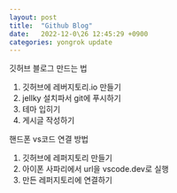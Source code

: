 ```yaml
---
layout: post
title:  "Github Blog"
date:   2022-12-0\26 12:45:29 +0900
categories: yongrok update
---
```


깃허브 블로그 만드는 법
1. 깃허브에 레버지토리.io 만들기
2. jellky 설치파서 git에 푸시하기
3. 테마 입히기
4. 게시글 작성하기



핸드폰 vs코드 연결 방법
1. 깃허브에 레퍼지토리 만들기
2. 아이폰 사파리에서 url을 vscode.dev로 실행
3. 만든 레퍼지토리에 연결하기 